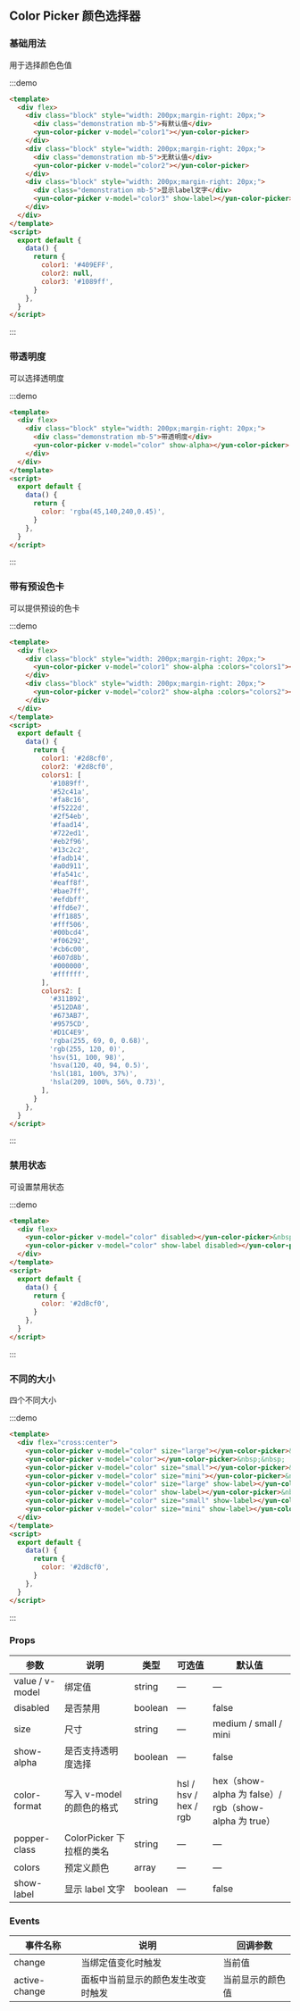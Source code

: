 ## Color Picker 颜色选择器

### 基础用法

用于选择颜色色值

:::demo

```html
<template>
  <div flex>
    <div class="block" style="width: 200px;margin-right: 20px;">
      <div class="demonstration mb-5">有默认值</div>
      <yun-color-picker v-model="color1"></yun-color-picker>
    </div>
    <div class="block" style="width: 200px;margin-right: 20px;">
      <div class="demonstration mb-5">无默认值</div>
      <yun-color-picker v-model="color2"></yun-color-picker>
    </div>
    <div class="block" style="width: 200px;margin-right: 20px;">
      <div class="demonstration mb-5">显示label文字</div>
      <yun-color-picker v-model="color3" show-label></yun-color-picker>
    </div>
  </div>
</template>
<script>
  export default {
    data() {
      return {
        color1: '#409EFF',
        color2: null,
        color3: '#1089ff',
      }
    },
  }
</script>
```

:::

### 带透明度

可以选择透明度

:::demo

```html
<template>
  <div flex>
    <div class="block" style="width: 200px;margin-right: 20px;">
      <div class="demonstration mb-5">带透明度</div>
      <yun-color-picker v-model="color" show-alpha></yun-color-picker>
    </div>
  </div>
</template>
<script>
  export default {
    data() {
      return {
        color: 'rgba(45,140,240,0.45)',
      }
    },
  }
</script>
```

:::

### 带有预设色卡

可以提供预设的色卡

:::demo

```html
<template>
  <div flex>
    <div class="block" style="width: 200px;margin-right: 20px;">
      <yun-color-picker v-model="color1" show-alpha :colors="colors1"></yun-color-picker>
    </div>
    <div class="block" style="width: 200px;margin-right: 20px;">
      <yun-color-picker v-model="color2" show-alpha :colors="colors2"></yun-color-picker>
    </div>
  </div>
</template>
<script>
  export default {
    data() {
      return {
        color1: '#2d8cf0',
        color2: '#2d8cf0',
        colors1: [
          '#1089ff',
          '#52c41a',
          '#fa8c16',
          '#f5222d',
          '#2f54eb',
          '#faad14',
          '#722ed1',
          '#eb2f96',
          '#13c2c2',
          '#fadb14',
          '#a0d911',
          '#fa541c',
          '#eaff8f',
          '#bae7ff',
          '#efdbff',
          '#ffd6e7',
          '#ff1885',
          '#fff506',
          '#00bcd4',
          '#f06292',
          '#cb6c00',
          '#607d8b',
          '#000000',
          '#ffffff',
        ],
        colors2: [
          '#311B92',
          '#512DA8',
          '#673AB7',
          '#9575CD',
          '#D1C4E9',
          'rgba(255, 69, 0, 0.68)',
          'rgb(255, 120, 0)',
          'hsv(51, 100, 98)',
          'hsva(120, 40, 94, 0.5)',
          'hsl(181, 100%, 37%)',
          'hsla(209, 100%, 56%, 0.73)',
        ],
      }
    },
  }
</script>
```

:::

### 禁用状态

可设置禁用状态

:::demo

```html
<template>
  <div flex>
    <yun-color-picker v-model="color" disabled></yun-color-picker>&nbsp;&nbsp;
    <yun-color-picker v-model="color" show-label disabled></yun-color-picker>&nbsp;&nbsp;
  </div>
</template>
<script>
  export default {
    data() {
      return {
        color: '#2d8cf0',
      }
    },
  }
</script>
```

:::

### 不同的大小

四个不同大小

:::demo

```html
<template>
  <div flex="cross:center">
    <yun-color-picker v-model="color" size="large"></yun-color-picker>&nbsp;&nbsp;
    <yun-color-picker v-model="color"></yun-color-picker>&nbsp;&nbsp;
    <yun-color-picker v-model="color" size="small"></yun-color-picker>&nbsp;&nbsp;
    <yun-color-picker v-model="color" size="mini"></yun-color-picker>&nbsp;&nbsp;
    <yun-color-picker v-model="color" size="large" show-label></yun-color-picker>&nbsp;&nbsp;
    <yun-color-picker v-model="color" show-label></yun-color-picker>&nbsp;&nbsp;
    <yun-color-picker v-model="color" size="small" show-label></yun-color-picker>&nbsp;&nbsp;
    <yun-color-picker v-model="color" size="mini" show-label></yun-color-picker>&nbsp;&nbsp;
  </div>
</template>
<script>
  export default {
    data() {
      return {
        color: '#2d8cf0',
      }
    },
  }
</script>
```

:::

### Props

| 参数            | 说明                      | 类型    | 可选值                | 默认值                                                |
| --------------- | ------------------------- | ------- | --------------------- | ----------------------------------------------------- |
| value / v-model | 绑定值                    | string  | —                     | —                                                     |
| disabled        | 是否禁用                  | boolean | —                     | false                                                 |
| size            | 尺寸                      | string  | —                     | medium / small / mini                                 |
| show-alpha      | 是否支持透明度选择        | boolean | —                     | false                                                 |
| color-format    | 写入 v-model 的颜色的格式 | string  | hsl / hsv / hex / rgb | hex（show-alpha 为 false）/ rgb（show-alpha 为 true） |
| popper-class    | ColorPicker 下拉框的类名  | string  | —                     | —                                                     |
| colors          | 预定义颜色                | array   | —                     | —                                                     |
| show-label      | 显示 label 文字           | boolean | —                     | false                                                 |

### Events

| 事件名称      | 说明                               | 回调参数         |
| ------------- | ---------------------------------- | ---------------- |
| change        | 当绑定值变化时触发                 | 当前值           |
| active-change | 面板中当前显示的颜色发生改变时触发 | 当前显示的颜色值 |
